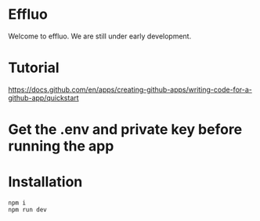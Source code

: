 # Effluo

Welcome to effluo. We are still under early development.

# Tutorial

https://docs.github.com/en/apps/creating-github-apps/writing-code-for-a-github-app/quickstart

# Get the .env and private key before running the app

# Installation

`npm i` <br />
`npm run dev`
